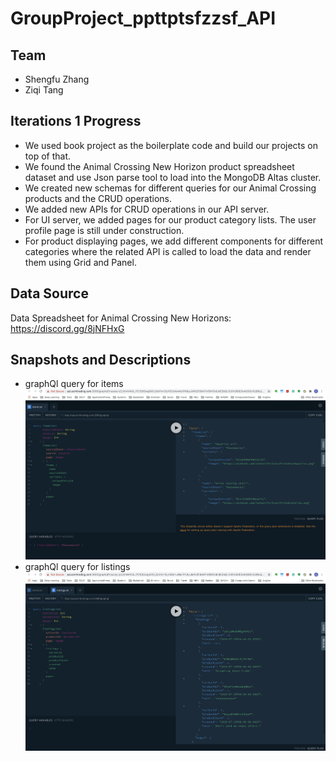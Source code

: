 # GroupProject_ppttptsfzzsf_API

## Team
* Shengfu Zhang
* Ziqi Tang

## Iterations 1 Progress
* We used book project as the boilerplate code and build our projects on top of that.
* We found the Animal Crossing New Horizon product spreadsheet dataset and use Json 
parse tool to load into the MongoDB Altas cluster.
* We created new schemas for different queries for our Animal Crossing products and the CRUD operations.
* We added new APIs for CRUD operations in our API server.
* For UI server, we added pages for our product category lists. The user profile page is still under construction.
* For product displaying pages, we add different components for different categories where the related API is called to 
load the data and render them using Grid and Panel.

## Data Source
Data Spreadsheet for Animal Crossing New Horizons: 
https://discord.gg/8jNFHxG

## Snapshots and Descriptions

* graphQl query for items
![ql](./images/itemQL.png)
* graphQl query for listings
![ql](./images/listingQL.png)

